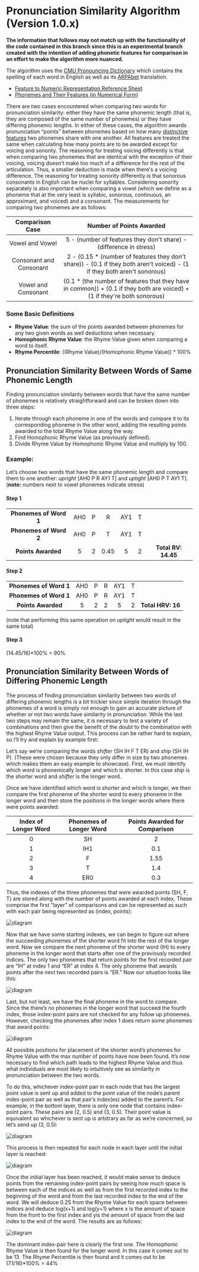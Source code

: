 # Pronunciation Similarity Algorithm (Version 1.0.x)

**The information that follows may not match up with the functionality of the code contained in this branch since this is an experimental branch created with the intention of adding phonetic features for comparison in an effort to make the algorithm more nuanced.**

The algorithm uses the [CMU Pronouncing Dictionary](http://www.speech.cs.cmu.edu/cgi-bin/cmudict) which contains the spelling of each word in English as well as its [ARPAbet](https://en.wikipedia.org/wiki/Arpabet) translation.

- [Feature to Numeric Representation Reference Sheet](http://tomlisankie.com/pronunciation-algorithm-resources/feature-to-number-reference.txt)
- [Phonemes and Their Features (in Numerical Form)](http://tomlisankie.com/pronunciation-algorithm-resources/features.txt)

There are two cases encountered when comparing two words for pronunciation similarity: either they have the same phonemic length (that is, they are composed of the same number of phonemes) or they have differing phonemic lengths. In either of these cases, the algorithm awards pronunciation “points” between phonemes based on how many [distinctive features](https://en.wikipedia.org/wiki/Distinctive_feature) two phonemes share with one another. All features are treated the same when calculating how many points are to be awarded except for voicing and sonority. The reasoning for treating voicing differently is that when comparing two phonemes that are identical with the exception of their voicing, voicing doesn't make too much of a difference for the rest of the articulation. Thus, a smaller deduction is made when there's a voicing difference. The reasoning for treating sonority differently is that sonorous consonants in English can be nuclei for syllables. Considering sonority separately is also important when comparing a vowel (which we define as a phoneme that at the very least is syllabic, sonorous, continuous, an approximant, and voiced) and a consonant.
The measurements for comparing two phonemes are as follows:

| **Comparison Case**      | **Number of Points Awarded** |
| :-------------: |:-------------:         |
| Vowel and Vowel        | 5 - (number of features they don't share) - (difference in stress)         |
| Consonant and Consonant   | 2 - (0.15 * (number of features they don't share)) - (0.1 if they both aren't voiced) - (1 if they both aren't sonorous)              |
| Vowel and Consonant   | (0.1 * (the number of features that they have in common)) + (0.1 if they both are voiced) + (1 if they're both sonorous)               |

### Some Basic Definitions 

* **Rhyme Value**: the sum of the points awarded between phonemes for any two given words as well deductions when necessary.
* **Homophonic Rhyme Value**: the Rhyme Value given when comparing a word to itself.
* **Rhyme Percentile**: ((Rhyme Value)/(Homophonic Rhyme Value)) * 100%

## Pronunciation Similarity Between Words of Same Phonemic Length

Finding pronunciation similarity between words that have the same number of phonemes is relatively straightforward and can be broken down into three steps:

1. Iterate through each phoneme in one of the words and compare it to its corresponding phoneme in the other word, adding the resulting points awarded to the total Rhyme Value along the way.
2. Find Homophonic Rhyme Value (as previously defined).
3. Divide Rhyme Value by Homophonic Rhyme Value and multiply by 100.

### Example:

Let’s choose two words that have the same phonemic length and compare them to one another: *upright* [AH0 P R AY1 T] and *uptight* [AH0 P T AY1 T]. (**note:** numbers next to vowel phonemes indicate stress)

#### Step 1

|  |  |  |  |  |  |  |
| :--------------------: | :-: | :-: | :-: | :-: | :-: | :-: |
| **Phonemes of Word 1** | AH0 | P | R | AY1 | T |  |
| **Phonemes of Word 2** | AH0 | P | T | AY1 | T |  |
| **Points Awarded** | 5 | 2 | 0.45 | 5 | 2 | **Total RV: 14.45** |
 
#### Step 2
|  |  |  |  |  |  |  |
| :--------------------: | :-: | :-: | :-: | :-: | :-: | :-: |
| **Phonemes of Word 1** | AH0 | P | R | AY1 | T |  |
| **Phonemes of Word 1** | AH0 | P | R | AY1 | T |  |
| **Points Awarded** | 5 | 2 | 2 | 5 | 2 | **Total HRV: 16** |
(note that performing this same operation on *uptight* would result in the same total)
 
#### Step 3
(14.45/16)*100% = 90%

## Pronunciation Similarity Between Words of Differing Phonemic Length

The process of finding pronunciation similarity between two words of differing phonemic lengths is a bit trickier since simple iteration through the phonemes of a word is simply not enough to gain an accurate picture of whether or not two words have similarity in pronunciation. While the last two steps may remain the same, it is necessary to test a variety of combinations and then give the benefit of the doubt to the combination with the highest Rhyme Value output. This process can be rather hard to explain, so I’ll try and explain by example first:

Let’s say we’re comparing the words *shifter* (SH IH F T ER) and *ship* (SH IH P). (These were chosen because they only differ in size by two phonemes which makes them an easy example to showcase). First, we must identify which word is phonemically longer and which is shorter. In this case *ship* is the shorter word and *shifter* is the longer word.

Once we have identified which word is shorter and which is longer, we then compare the first phoneme of the shorter word to every phoneme in the longer word and then store the positions in the longer words where there were points awarded:

| **Index of Longer Word** | **Phonemes of Longer Word** | **Points Awarded for Comparison** |
| :--: | :--: | :--: |
| 0   | SH | 2 |
| 1   | IH1 | 0.1 |
| 2   | F | 1.55 |
| 3   | T | 1.4 |
| 4   | ER0 | 0.3 |

Thus, the indexes of the three phonemes that were awarded points (SH, F, T) are stored along with the number of points awarded at each index. These comprise the first “layer” of comparisons and can be represented as such with each pair being represented as (index, points):

![diagram](http://tomlisankie.com/pronunciation-algorithm-diagrams/1.jpg "1")

Now that we have some starting indexes, we can begin to figure out where the succeeding phonemes of the shorter word fit into the rest of the longer word. Now we compare the next phoneme of the shorter word (IH) to every phoneme in the longer word that starts after one of the previously recorded indices. The only two phonemes that return points for the first recorded pair are “IH” at index 1 and “ER” at index 4. The only phoneme that awards points after the next two recorded pairs is “ER.” Now our situation looks like this:

![diagram](http://tomlisankie.com/pronunciation-algorithm-diagrams/2.jpg "2")

Last, but not least, we have the final phoneme in the word to compare. Since the there’s no phonemes in the longer word that succeed the fourth index, those index-point pairs are not checked for any follow up phonemes. However, checking the phonemes after index 1 does return some phonemes that award points:

![diagram](http://tomlisankie.com/pronunciation-algorithm-diagrams/3.jpg "3")

All possible positions for placement of the shorter word’s phonemes for Rhyme Value with the max number of points have now been found. It’s now necessary to find which path leads to the highest Rhyme Value and thus what individuals are most likely to intuitively see as similarity in pronunciation between the two words.

To do this, whichever index-point pair in each node that has the largest point value is sent up and added to the point value of the node’s parent index-point pair as well as that pair’s index(es) added to the parent’s. For example, in the bottom layer, there is only one node that contains index-point pairs. These pairs are (2, 0.5) and (3, 0.5). Their point value is equivalent so whichever is sent up is arbitrary as far as we’re concerned, so let’s send up (3, 0.5):

![diagram](http://tomlisankie.com/pronunciation-algorithm-diagrams/4.jpg "4")

This process is then repeated for each node in each layer until the initial layer is reached:

![diagram](http://tomlisankie.com/pronunciation-algorithm-diagrams/5.jpg "5")

Once the initial layer has been reached, it would make sense to deduce points from the remaining index-point pairs by seeing how much space is between each of the indices as well as from the first recorded index to the beginning of the word and from the last recorded index to the end of the word. We will deduce 0.25 from the Rhyme Value for each space between indices and deduce log(x+1) and log(y+1)  where x is the amount of space from the front to the first index and yis the amount of space from the last index to the end of the word. The results are as follows:

![diagram](http://tomlisankie.com/pronunciation-algorithm-diagrams/6.jpg "5")

The dominant index-pair here is clearly the first one. The Homophonic Rhyme Value is then found for the longer word. In this case it comes out to be 13. The Rhyme Percentile is then found and it comes out to be (7.1/16)*100% = 44%
